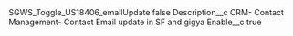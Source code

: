 <?xml version="1.0" encoding="UTF-8"?>
<CustomMetadata xmlns="http://soap.sforce.com/2006/04/metadata" xmlns:xsi="http://www.w3.org/2001/XMLSchema-instance" xmlns:xsd="http://www.w3.org/2001/XMLSchema">
    <label>SGWS_Toggle_US18406_emailUpdate</label>
    <protected>false</protected>
    <values>
        <field>Description__c</field>
        <value xsi:type="xsd:string">CRM- Contact Management- Contact Email update in SF and gigya</value>
    </values>
    <values>
        <field>Enable__c</field>
        <value xsi:type="xsd:boolean">true</value>
    </values>
</CustomMetadata>
